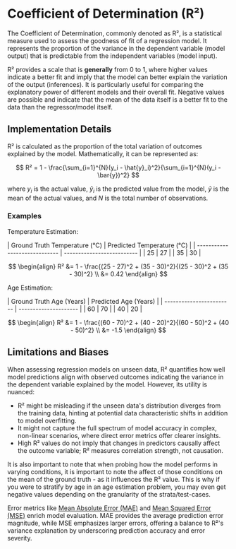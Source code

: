 # Coefficient of Determination (R²)

The Coefficient of Determination, commonly denoted as R², is a statistical measure used to assess the goodness of fit
of a regression model. It represents the proportion of the variance in the dependent variable (model output) that is
predictable from the independent variables (model input).

R² provides a scale that is **generally** from 0 to 1, where higher values indicate a better fit and imply that
the model can better explain the variation of the output (inferences). It is particularly useful for
comparing the explanatory power of different models and their overall fit. Negative values are possible and indicate
that the mean of the data itself is a better fit to the data than the regressor/model itself.

## Implementation Details

R² is calculated as the proportion of the total variation of outcomes explained by the model. Mathematically, it can
be represented as:

$$
R² = 1 - \frac{\sum_{i=1}^{N}(y_i - \hat{y}_i)^2}{\sum_{i=1}^{N}(y_i - \bar{y})^2}
$$

where $y_i$ is the actual value, $\hat{y}_i$ is the predicted value from the model, $\bar{y}$ is the mean of the
actual values, and $N$ is the total number of observations.

### Examples

Temperature Estimation:

<div class="grid" markdown>
| Ground Truth Temperature (°C) | Predicted Temperature (°C) |
| ----------------------------- | -------------------------- |
| 25                            | 27                         |
| 35                            | 30                         |

$$
\begin{align}
R² &= 1 - \frac{(25 - 27)^2 + (35 - 30)^2}{(25 - 30)^2 + (35 - 30)^2} \\
&= 0.42
\end{align}
$$
</div>

Age Estimation:

<div class="grid" markdown>
| Ground Truth Age (Years) | Predicted Age (Years) |
| ------------------------ | --------------------- |
| 60                       | 70                    |
| 40                       | 20                    |

$$
\begin{align}
R² &= 1 - \frac{(60 - 70)^2 + (40 - 20)^2}{(60 - 50)^2 + (40 - 50)^2} \\
&= -1.5
\end{align}
$$
</div>

## Limitations and Biases

When assessing regression models on unseen data, R² quantifies how well model predictions align with observed outcomes
indicating the variance in the dependent variable explained by the model. However, its utility is nuanced:

- R² might be misleading if the unseen data's distribution diverges from the training data,
hinting at potential data characteristic shifts in addition to model overfitting.
- It might not capture the full spectrum of model accuracy in complex, non-linear scenarios, where direct error
metrics offer clearer insights.
- High R² values do not imply that changes in predictors causally affect the outcome variable; R² measures
correlation strength, not causation.

It is also important to note that when probing how the model performs in varying conditions, it is important to note
the affect of those conditions on the mean of the ground truth - as it influences the R² value.
This is why if you were to stratify by age in an age estimation problem, you may even get negative values
depending on the granularity of the strata/test-cases.

Error metrics like [Mean Absolute Error (MAE)](./mean-absolute-error.md) and
[Mean Squared Error (MSE)](./mean-squared-error.md) enrich model evaluation. MAE provides the
average prediction error magnitude, while MSE emphasizes larger errors, offering a balance to R²'s variance explanation by
underscoring prediction accuracy and error severity.
